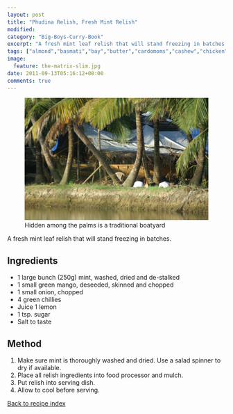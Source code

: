 ```yaml
---
layout: post
title: "Phudina Relish, Fresh Mint Relish"
modified:
category: "Big-Boys-Curry-Book"
excerpt: "A fresh mint leaf relish that will stand freezing in batches."
tags: ["almond","basmati","bay","butter","cardomoms","cashew","chicken","cinnamon","cloves","cumin","ghee","lamb","mace","nuts","pepper","rice","saffron","turmeric"]
image:
  feature: the-matrix-slim.jpg
date: 2011-09-13T05:16:12+00:00
comments: true
---
```


<figure>
	<a href="/images/bbcb/pict2282.jpg" alt="Kerala, India" title="Kerala, India &#169; Ashley Kitson 12/09/2011"><img src="/images/bbcb/pict2282.jpg"/></a>
	<figcaption>Hidden among the palms is a traditional boatyard</figcaption>
</figure>

A fresh mint leaf relish that will stand freezing in batches.
        
## Ingredients
        
<ul><li>1 large bunch (250g) mint, washed, dried and de-stalked</li><li>1 small green mango, deseeded, skinned and chopped</li><li>1 small onion, chopped</li><li>4 green chillies</li><li>Juice 1 lemon</li><li>1 tsp. sugar</li><li>Salt to taste</li></ul>
        
## Method

<ol><li>Make sure mint is thoroughly washed and dried. Use a salad spinner to dry if available.</li><li>Place all relish ingredients into food processor and mulch.</li><li>Put relish into serving dish.</li><li>Allow to cool before serving.</li></ol>   

<a href="/bbcb">Back to recipe index</a>      